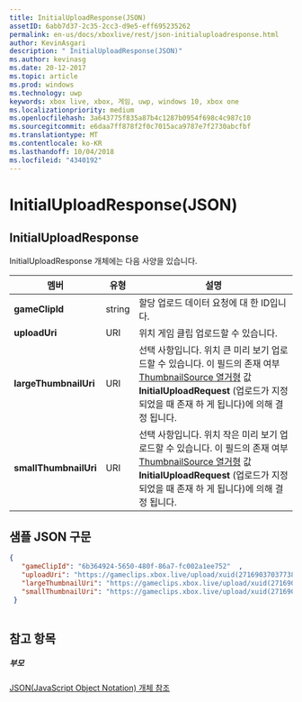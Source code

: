 ```yaml
---
title: InitialUploadResponse(JSON)
assetID: 6abb7d37-2c35-2cc3-d9e5-eff695235262
permalink: en-us/docs/xboxlive/rest/json-initialuploadresponse.html
author: KevinAsgari
description: " InitialUploadResponse(JSON)"
ms.author: kevinasg
ms.date: 20-12-2017
ms.topic: article
ms.prod: windows
ms.technology: uwp
keywords: xbox live, xbox, 게임, uwp, windows 10, xbox one
ms.localizationpriority: medium
ms.openlocfilehash: 3a643775f835a87b4c1287b0954f698c4c987c10
ms.sourcegitcommit: e6daa7ff878f2f0c7015aca9787e7f2730abcfbf
ms.translationtype: MT
ms.contentlocale: ko-KR
ms.lasthandoff: 10/04/2018
ms.locfileid: "4340192"
---
```

# <a name="initialuploadresponse-json"></a>InitialUploadResponse(JSON)
 
<a id="ID4EO"></a>

 
## <a name="initialuploadresponse"></a>InitialUploadResponse
 
InitialUploadResponse 개체에는 다음 사양을 있습니다.
 
| 멤버| 유형| 설명| 
| --- | --- | --- | 
| <b>gameClipId</b>| string| 할당 업로드 데이터 요청에 대 한 ID입니다.| 
| <b>uploadUri</b>| URI| 위치 게임 클립 업로드할 수 있습니다.| 
| <b>largeThumbnailUri</b>| URI| 선택 사항입니다. 위치 큰 미리 보기 업로드할 수 있습니다. 이 필드의 존재 여부 [ThumbnailSource 열거형](../enums/gvr-enum-thumbnailsource.md) 값 <b>InitialUploadRequest</b> (업로드가 지정 되었을 때 존재 하 게 됩니다)에 의해 결정 됩니다.| 
| <b>smallThumbnailUri</b>| URI| 선택 사항입니다. 위치 작은 미리 보기 업로드할 수 있습니다. 이 필드의 존재 여부 [ThumbnailSource 열거형](../enums/gvr-enum-thumbnailsource.md) 값 <b>InitialUploadRequest</b> (업로드가 지정 되었을 때 존재 하 게 됩니다)에 의해 결정 됩니다.| 
  
<a id="ID4EYC"></a>

 
## <a name="sample-json-syntax"></a>샘플 JSON 구문
 

```json
{
   "gameClipId": "6b364924-5650-480f-86a7-fc002a1ee752"  ,  
   "uploadUri": "https://gameclips.xbox.live/upload/xuid(2716903703773872)/6b364924-5650-480f-86a7-fc002a1ee752/container",
   "largeThumbnailUri": "https://gameclips.xbox.live/upload/xuid(2716903703773872)/6b364924-5650-480f-86a7-fc002a1ee752/container/thumbnails/large",
   "smallThumbnailUri": "https://gameclips.xbox.live/upload/xuid(2716903703773872)/6b364924-5650-480f-86a7-fc002a1ee752/container/thumbnails/small"
 }
    
```

  
<a id="ID4EBD"></a>

 
## <a name="see-also"></a>참고 항목
 
<a id="ID4EDD"></a>

 
##### <a name="parent"></a>부모 

[JSON(JavaScript Object Notation) 개체 참조](atoc-xboxlivews-reference-json.md)

   